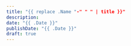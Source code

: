 ```yaml
---
title: "{{ replace .Name "-" " " | title }}"
description:
date: "{{ .Date }}"
publishDate: "{{ .Date }}"
draft: true
---
```


